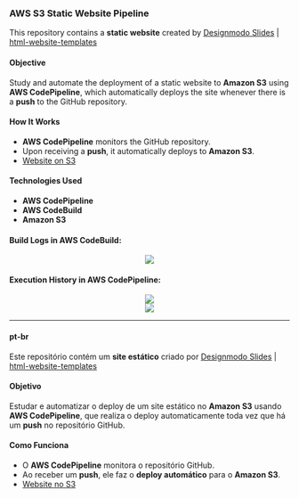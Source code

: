 ### **AWS S3 Static Website Pipeline**

This repository contains a **static website** created by [Designmodo Slides](https://designmodo.com/slides/) | [html-website-templates](https://github.com/designmodo/html-website-templates)

#### **Objective**
Study and automate the deployment of a static website to **Amazon S3** using **AWS CodePipeline**, which automatically deploys the site whenever there is a **push** to the GitHub repository.

#### **How It Works**
- **AWS CodePipeline** monitors the GitHub repository.
- Upon receiving a **push**, it automatically deploys to **Amazon S3**.
- [Website on S3](http://joaonolasco.s3-website-us-east-1.amazonaws.com/)

#### **Technologies Used**
- **AWS CodePipeline**
- **AWS CodeBuild**
- **Amazon S3**

#### Build Logs in **AWS CodeBuild:**

<div align="center">
    <img src="https://github.com/user-attachments/assets/c1b47469-7609-4795-a0f4-9eed3d116e59" />
</div>

#### Execution History in **AWS CodePipeline:**

<div align="center">
    <img src="https://github.com/user-attachments/assets/bc05746a-9dbc-475b-a697-ee8ed601f7e1" />
</div>

<div align="center">
    <img src="https://github.com/user-attachments/assets/ac686ea6-f09b-4b24-8fce-6be69209c226" />
</div>

---
#### pt-br

Este repositório contém um **site estático** criado por [Designmodo Slides](https://designmodo.com/slides/) | [html-website-templates](https://github.com/designmodo/html-website-templates)

#### **Objetivo**
Estudar e automatizar o deploy de um site estático no **Amazon S3** usando **AWS CodePipeline**, que realiza o deploy automaticamente toda vez que há um **push** no repositório GitHub.

#### **Como Funciona**
- O **AWS CodePipeline** monitora o repositório GitHub.
- Ao receber um **push**, ele faz o **deploy automático** para o **Amazon S3**.
- [Website no S3](http://joaonolasco.s3-website-us-east-1.amazonaws.com/)
